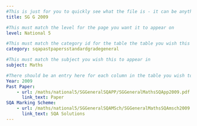 ```yaml
---
#This is just for you to quickly see what the file is - it can be anything you want
title: SG G 2009

#This must match the level for the page you want it to appear on
level: National 5

#This must match the category id for the table the table you wish this to appear in
category: sqapastpapersstandardgradegeneral

#This must match the subject you wish this to appear in
subject: Maths

#There should be an entry here for each column in the table you wish to populate:
Year: 2009
Past Paper:
    - url: /maths/national5/SGGeneralSQAPP/SGGeneralMathsSQApp2009.pdf
      link_text: Paper
SQA Marking Scheme:
    - url: /maths/national5/SGGeneralSQAMSch/SGGeneralMathsSQAmsch2009.pdf
      link_text: SQA Solutions
---
```


